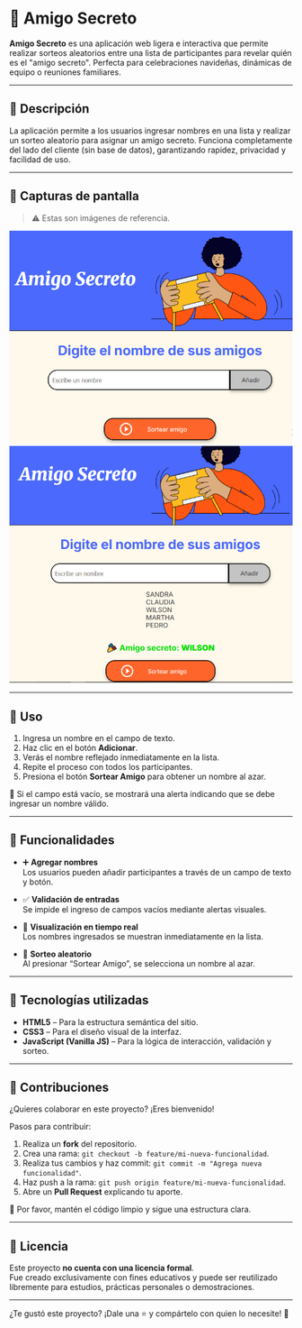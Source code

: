 # 🎁 Amigo Secreto

**Amigo Secreto** es una aplicación web ligera e interactiva que permite realizar sorteos aleatorios entre una lista de participantes para revelar quién es el "amigo secreto". Perfecta para celebraciones navideñas, dinámicas de equipo o reuniones familiares.

---

## 🧩 Descripción

La aplicación permite a los usuarios ingresar nombres en una lista y realizar un sorteo aleatorio para asignar un amigo secreto. Funciona completamente del lado del cliente (sin base de datos), garantizando rapidez, privacidad y facilidad de uso.

---

## 📸 Capturas de pantalla

> ⚠️ Estas son imágenes de referencia.

![Pantalla de ingreso de nombres](./screenshots/ingreso-nombres.png)
![Resultado del sorteo](./screenshots/resultado-sorteo.PNG)

---

## 🚀 Uso

1. Ingresa un nombre en el campo de texto.
2. Haz clic en el botón **Adicionar**.
3. Verás el nombre reflejado inmediatamente en la lista.
4. Repite el proceso con todos los participantes.
5. Presiona el botón **Sortear Amigo** para obtener un nombre al azar.

🔔 Si el campo está vacío, se mostrará una alerta indicando que se debe ingresar un nombre válido.

---

## 🎯 Funcionalidades

- ➕ **Agregar nombres**  
  Los usuarios pueden añadir participantes a través de un campo de texto y botón.

- ✅ **Validación de entradas**  
  Se impide el ingreso de campos vacíos mediante alertas visuales.

- 👀 **Visualización en tiempo real**  
  Los nombres ingresados se muestran inmediatamente en la lista.

- 🎲 **Sorteo aleatorio**  
  Al presionar “Sortear Amigo”, se selecciona un nombre al azar.

---

## 🧰 Tecnologías utilizadas

- **HTML5** – Para la estructura semántica del sitio.
- **CSS3** – Para el diseño visual de la interfaz.
- **JavaScript (Vanilla JS)** – Para la lógica de interacción, validación y sorteo.

---

## 🤝 Contribuciones

¿Quieres colaborar en este proyecto? ¡Eres bienvenido!

Pasos para contribuir:

1. Realiza un **fork** del repositorio.
2. Crea una rama: `git checkout -b feature/mi-nueva-funcionalidad`.
3. Realiza tus cambios y haz commit: `git commit -m "Agrega nueva funcionalidad"`.
4. Haz push a la rama: `git push origin feature/mi-nueva-funcionalidad`.
5. Abre un **Pull Request** explicando tu aporte.

📌 Por favor, mantén el código limpio y sigue una estructura clara.

---

## 📄 Licencia

Este proyecto **no cuenta con una licencia formal**.  
Fue creado exclusivamente con fines educativos y puede ser reutilizado libremente para estudios, prácticas personales o demostraciones.

---

¿Te gustó este proyecto? ¡Dale una ⭐ y compártelo con quien lo necesite! 🙌
